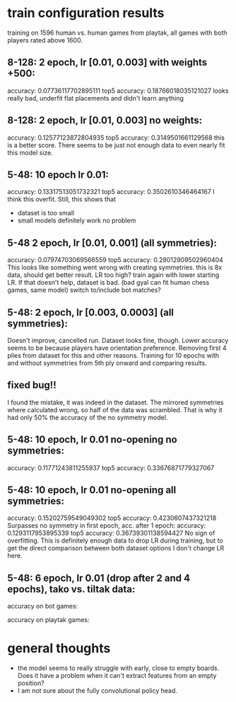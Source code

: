 # train configuration results
training on 1596 human vs. human games from playtak, all games with both players
rated above 1600.

## 8-128: 2 epoch, lr [0.01, 0.003] with weights +500:
accuracy: 0.07736117702895111
top5 accuracy: 0.18766018035121027
looks really bad, underfit flat placements and didn't learn anything

## 8-128: 2 epoch, lr [0.01, 0.003] no weights:
accuracy: 0.12577123872804935
top5 accuracy: 0.3149501661129568
this is a better score. There seems to be just not enough data to even nearly
fit this model size.

## 5-48: 10 epoch lr 0.01:
accuracy: 0.13317513051732321
top5 accuracy: 0.3502610346464167
I think this overfit. Still, this shows that
- dataset is too small
- small models definitely work no problem

## 5-48 2 epoch, lr [0.01, 0.001] (all symmetries):
accuracy: 0.07974703069566559
top5 accuracy: 0.28012909502960404
This looks like something went wrong with creating symmetries. this is 8x data,
should get better result.
LR too high? train again with lower starting LR. If that
doesn't help, dataset is bad. (bad gyal can fit human chess games, same model)
switch to/include bot matches?

## 5-48: 2 epoch, lr [0.003, 0.0003] (all symmetries):
Doesn't improve, cancelled run. Dataset looks fine, though. Lower accuracy seems
to be because players have orientation preference. Removing first 4 plies from
dataset for this and other reasons. Training for 10 epochs with and without
symmetries from 5th ply onward and comparing results.

## fixed bug!!
I found the mistake, it was indeed in the dataset. The mirrored
symmetries where calculated wrong, so half of the data was scrambled. That is
why it had only 50% the accuracy of the no symmetry model.

## 5-48: 10 epoch, lr 0.01 no-opening no symmetries:
accuracy: 0.11771243811255937
top5 accuracy: 0.33676871779327067

## 5-48: 10 epoch, lr 0.01 no-opening all symmetries:
accuracy: 0.15202759549049302
top5 accuracy: 0.4230607437321218
Surpasses no symmetry in first epoch, acc. after 1 epoch:
accuracy: 0.1293117953895339
top5 accuracy: 0.36739301138594427
No sign of overfitting.
This is definitely enough data to drop LR during training, but to get the
direct comparison between both dataset options I don't change LR here.

## 5-48: 6 epoch, lr 0.01 (drop after 2 and 4 epochs), tako vs. tiltak data:
accuracy on bot games:

accuracy on playtak games:


# general thoughts
- the model seems to really struggle with early, close to empty boards.
Does it have a problem when it can't extract features from an empty position?
- I am not sure about the fully convolutional policy head.
